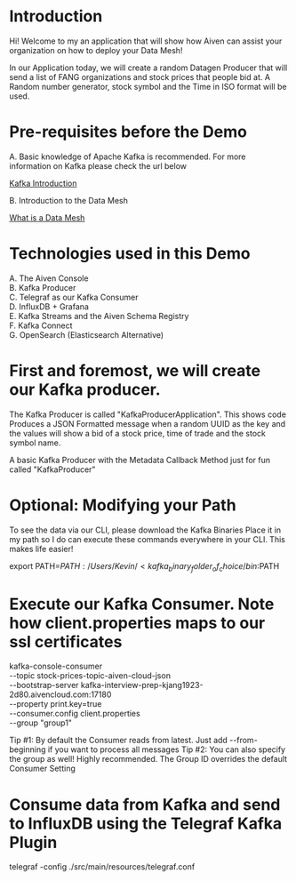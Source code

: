 # Introduction

Hi! Welcome to my an application that will show how Aiven can assist your organization on how
to deploy your Data Mesh!

In our Application today, we will create a random Datagen Producer that will send a list
of FANG organizations and stock prices that people bid at. A Random number generator, stock symbol
and the Time in ISO format will be used.

# Pre-requisites before the Demo

A. Basic knowledge of Apache Kafka is recommended. For more information on Kafka please check the url below

<a href="https://kafka.apache.org/" target="_blank">Kafka Introduction</a>

B. Introduction to the Data Mesh

<a href="https://developer.confluent.io/learn-kafka/data-mesh/intro/" target="_blank">What is a Data Mesh</a>


# Technologies used in this Demo

A. The Aiven Console <br />
B. Kafka Producer <br />
C. Telegraf as our Kafka Consumer <br />
D. InfluxDB + Grafana <br />
E. Kafka Streams and the Aiven Schema Registry <br />
F. Kafka Connect <br />
G. OpenSearch (Elasticsearch Alternative) <br />



# First and foremost, we will create our Kafka producer.

The Kafka Producer is called "KafkaProducerApplication". This shows code Produces a JSON Formatted message when a random UUID as the
key and the values will show a bid of a stock price, time of trade and the stock symbol name.

A basic Kafka Producer with the Metadata Callback Method just for fun called "KafkaProducer"


# Optional: Modifying your Path
To see the data via our CLI, please download the Kafka Binaries
Place it in my path so I do can execute these commands everywhere in your CLI. This makes life easier!

export PATH=$PATH:/Users/Kevin/<kafka_binary_folder_of_choice/bin:$PATH


# Execute our Kafka Consumer. Note how client.properties maps to our ssl certificates


kafka-console-consumer \
--topic stock-prices-topic-aiven-cloud-json \
--bootstrap-server kafka-interview-prep-kjang1923-2d80.aivencloud.com:17180 \
--property print.key=true \
--consumer.config client.properties \
--group "group1"

Tip #1: By default the Consumer reads from latest. Just add --from-beginning if you want to process all messages
Tip #2: You can also specify the group as well! Highly recommended. The Group ID overrides the default Consumer Setting



# Consume data from Kafka and send to InfluxDB using the Telegraf Kafka Plugin

telegraf -config ./src/main/resources/telegraf.conf




